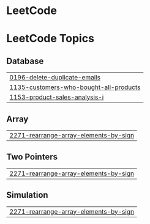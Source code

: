 # LeetCode
<!---LeetCode Topics Start-->
# LeetCode Topics
## Database
|  |
| ------- |
| [0196-delete-duplicate-emails](https://github.com/SAI-CHAKRA/LeetCode/tree/master/0196-delete-duplicate-emails) |
| [1135-customers-who-bought-all-products](https://github.com/SAI-CHAKRA/LeetCode/tree/master/1135-customers-who-bought-all-products) |
| [1153-product-sales-analysis-i](https://github.com/SAI-CHAKRA/LeetCode/tree/master/1153-product-sales-analysis-i) |
## Array
|  |
| ------- |
| [2271-rearrange-array-elements-by-sign](https://github.com/SAI-CHAKRA/LeetCode/tree/master/2271-rearrange-array-elements-by-sign) |
## Two Pointers
|  |
| ------- |
| [2271-rearrange-array-elements-by-sign](https://github.com/SAI-CHAKRA/LeetCode/tree/master/2271-rearrange-array-elements-by-sign) |
## Simulation
|  |
| ------- |
| [2271-rearrange-array-elements-by-sign](https://github.com/SAI-CHAKRA/LeetCode/tree/master/2271-rearrange-array-elements-by-sign) |
<!---LeetCode Topics End-->